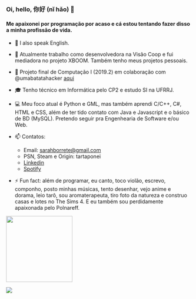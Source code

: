 ### Oi, hello, 你好 (nǐ hǎo) 👋

<!-- **tartaponei/tartaponei** is a ✨ _special_ ✨ repository because its `README.md` (this file) appears on your GitHub profile. -->

#### Me apaixonei por programação por acaso e cá estou tentando fazer disso a minha profissão de vida.

- 📢 I also speak English.
- 🔭 Atualmente trabalho como desenvolvedora na Visão Coop e fui mediadora no projeto XBOOM. Também tenho meus projetos pessoais.
- 🔭 Projeto final de Computação I (2019.2) em colaboração com @umabatatahacker [aqui](https://github.com/umabatatahacker/ProgramaParaCalcularADistanciaEntreAsLigacoesQuimicas)
- 🎓 Tenho técnico em Informática pelo CP2 e estudo SI na UFRRJ.
- 💻 Meu foco atual é Python e GML, mas também aprendi C/C++, C#, HTML e CSS, além de ter tido contato com Java e Javascript e o básico de BD (MySQL). Pretendo seguir pra Engenhearia de Software e/ou Web.
- 📫 Contatos: 
  - Email: sarahborrete@gmail.com
  - PSN, Steam e Origin: tartaponei
  - [Linkedin](https://www.linkedin.com/in/sarah-borrete-b8b06b1b4/)
  - [Spotify](https://open.spotify.com/user/little--jewel)

- ⚡ Fun fact: além de programar, eu canto, toco violão, escrevo, componho, posto minhas músicas, tento desenhar, vejo anime e dorama, leio tarô, sou aromaterapeuta, tiro foto da natureza e construo casas e lotes no The Sims 4. E eu também sou perdidamente apaixonada pelo Polnareff.

<div>
  <img height="180em" src="https://github-readme-stats.vercel.app/api/top-langs/?username=tartaponei&layout=compact&langs_count=7&theme=dark%22/%3E"/>
</div>

![](https://c.tenor.com/1KKRegoL_kUAAAAd/sign-language-signes.gif)
